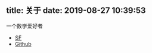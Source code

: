 title: 关于
date: 2019-08-27 10:39:53
---
一个数学爱好者
* [SF](https://segmentfault.com/u/salamander)
* [Github](https://github.com/salamander-mh)